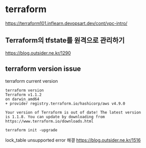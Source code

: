# terraform

https://terraform101.inflearn.devopsart.dev/cont/vpc-intro/


## Terraform의 tfstate를 원격으로 관리하기
https://blog.outsider.ne.kr/1290

## terraform version issue
terraform current version
```
terraform version
Terraform v1.1.2
on darwin_amd64
+ provider registry.terraform.io/hashicorp/aws v4.9.0

Your version of Terraform is out of date! The latest version
is 1.1.8. You can update by downloading from https://www.terraform.io/downloads.html
```

`terraform init -upgrade`

lock_table unsupported error 해결 https://blog.outsider.ne.kr/1516